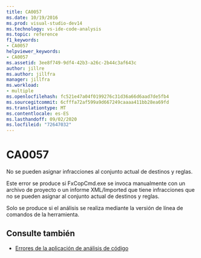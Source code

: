 ```yaml
---
title: CA0057
ms.date: 10/19/2016
ms.prod: visual-studio-dev14
ms.technology: vs-ide-code-analysis
ms.topic: reference
f1_keywords:
- CA0057
helpviewer_keywords:
- CA0057
ms.assetid: 3ee8f749-9df4-42b3-a26c-2b44c3af643c
author: jillre
ms.author: jillfra
manager: jillfra
ms.workload:
- multiple
ms.openlocfilehash: fc521e47a04f0199276c31d36a66d6aad7de5fb4
ms.sourcegitcommit: 6cfffa72af599a9d667249caaaa411bb28ea69fd
ms.translationtype: MT
ms.contentlocale: es-ES
ms.lasthandoff: 09/02/2020
ms.locfileid: "72647032"
---
```

# <a name="ca0057"></a>CA0057

No se pueden asignar infracciones al conjunto actual de destinos y reglas.

Este error se produce si FxCopCmd.exe se invoca manualmente con un archivo de proyecto o un informe XML/Imported que tiene infracciones que no se pueden asignar al conjunto actual de destinos y reglas.

Solo se produce si el análisis se realiza mediante la versión de línea de comandos de la herramienta.

## <a name="see-also"></a>Consulte también

- [Errores de la aplicación de análisis de código](../code-quality/code-analysis-application-errors.md)
